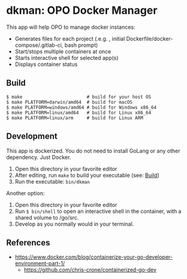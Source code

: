 # dkman: OPO Docker Manager

This app will help OPO to manage docker instances:

- Generates files for each project (.e.g. , initial Dockerfile/docker-compose/.gitlab-ci, bash prompt)
- Start/stops multiple containers at once
- Starts interactive shell for selected app(s)
- Displays container status

## Build

```
$ make                        # build for your host OS
$ make PLATFORM=darwin/amd64  # build for macOS
$ make PLATFORM=windows/amd64 # build for Windows x86_64
$ make PLATFORM=linux/amd64   # build for Linux x86_64
$ make PLATFORM=linux/arm     # build for Linux ARM
```

## Development

This app is dockerized. You do not need to install GoLang or any other dependency. Just Docker.

1. Open this directory in your favorite editor
2. After editing, run `make` to build your executable (see: [Build](#build))
3. Run the executable: `bin/dkman`

Another option:
1. Open this directory in your favorite editor
2. Run `$ bin/shell` to open an interactive shell in the container, with a shared volume to /go/src.
3. Develop as you normally would in your terminal.


## References

- https://www.docker.com/blog/containerize-your-go-developer-environment-part-1/
  - https://github.com/chris-crone/containerized-go-dev